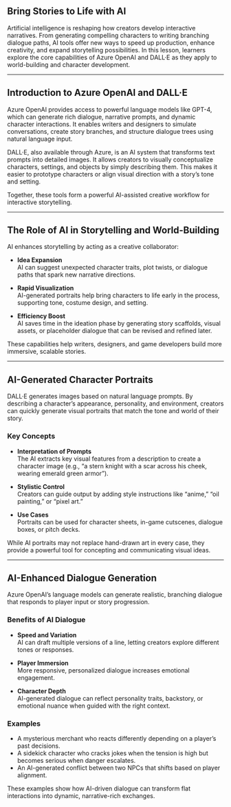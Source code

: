 ## Bring Stories to Life with AI

Artificial intelligence is reshaping how creators develop interactive narratives. From generating compelling characters to writing branching dialogue paths, AI tools offer new ways to speed up production, enhance creativity, and expand storytelling possibilities. In this lesson, learners explore the core capabilities of Azure OpenAI and DALL·E as they apply to world-building and character development.

---

## Introduction to Azure OpenAI and DALL·E

Azure OpenAI provides access to powerful language models like GPT-4, which can generate rich dialogue, narrative prompts, and dynamic character interactions. It enables writers and designers to simulate conversations, create story branches, and structure dialogue trees using natural language input.

DALL·E, also available through Azure, is an AI system that transforms text prompts into detailed images. It allows creators to visually conceptualize characters, settings, and objects by simply describing them. This makes it easier to prototype characters or align visual direction with a story’s tone and setting.

Together, these tools form a powerful AI-assisted creative workflow for interactive storytelling.

---

## The Role of AI in Storytelling and World-Building

AI enhances storytelling by acting as a creative collaborator:

- **Idea Expansion**  
  AI can suggest unexpected character traits, plot twists, or dialogue paths that spark new narrative directions.

- **Rapid Visualization**  
  AI-generated portraits help bring characters to life early in the process, supporting tone, costume design, and setting.

- **Efficiency Boost**  
  AI saves time in the ideation phase by generating story scaffolds, visual assets, or placeholder dialogue that can be revised and refined later.

These capabilities help writers, designers, and game developers build more immersive, scalable stories.

---

## AI-Generated Character Portraits

DALL·E generates images based on natural language prompts. By describing a character’s appearance, personality, and environment, creators can quickly generate visual portraits that match the tone and world of their story.

### Key Concepts

- **Interpretation of Prompts**  
  The AI extracts key visual features from a description to create a character image (e.g., “a stern knight with a scar across his cheek, wearing emerald green armor”).

- **Stylistic Control**  
  Creators can guide output by adding style instructions like “anime,” “oil painting,” or “pixel art.”

- **Use Cases**  
  Portraits can be used for character sheets, in-game cutscenes, dialogue boxes, or pitch decks.

While AI portraits may not replace hand-drawn art in every case, they provide a powerful tool for concepting and communicating visual ideas.

---

## AI-Enhanced Dialogue Generation

Azure OpenAI’s language models can generate realistic, branching dialogue that responds to player input or story progression.

### Benefits of AI Dialogue

- **Speed and Variation**  
  AI can draft multiple versions of a line, letting creators explore different tones or responses.

- **Player Immersion**  
  More responsive, personalized dialogue increases emotional engagement.

- **Character Depth**  
  AI-generated dialogue can reflect personality traits, backstory, or emotional nuance when guided with the right context.

### Examples

- A mysterious merchant who reacts differently depending on a player’s past decisions.
- A sidekick character who cracks jokes when the tension is high but becomes serious when danger escalates.
- An AI-generated conflict between two NPCs that shifts based on player alignment.

These examples show how AI-driven dialogue can transform flat interactions into dynamic, narrative-rich exchanges.
